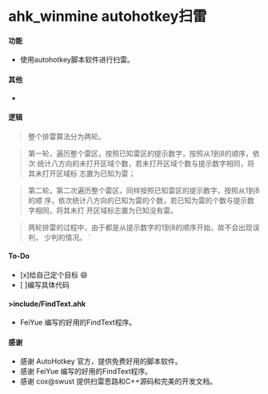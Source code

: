 ahk_winmine autohotkey扫雷
=================================

#### 功能   

- 使用autohotkey脚本软件进行扫雷。

#### 其他

-

#### 逻辑

>整个排雷算法分为两轮。

> 第一轮，遍历整个雷区，按照已知雷区的提示数字，按照从1到8的顺序，依次		统计八方向的未打开区域个数，若未打开区域个数与提示数字相同，将其未打开区域标	志置为已知为雷；

> 第二轮，第二次遍历整个雷区，同样按照已知雷区的提示数字，按照从1到8的顺	序，依次统计八方向的已知为雷的个数，若已知为雷的个数与提示数字相同，将其未打	开区域标志置为已知没有雷。

> 两轮排雷的过程中，由于都是从提示数字的1到8的顺序开始，故不会出现误判，	少判的情况。
`

#### To-Do

- [x]给自己定个目标 :smile:
- [ ]编写具体代码

#### >include/FindText.ahk
- FeiYue 编写的好用的FindText程序。







#### 感谢
- 感谢 AutoHotkey 官方，提供免费好用的脚本软件。
- 感谢 FeiYue 编写的好用的FindText程序。
- 感谢 cox@swust 提供扫雷思路和C++源码和完美的开发文档。
